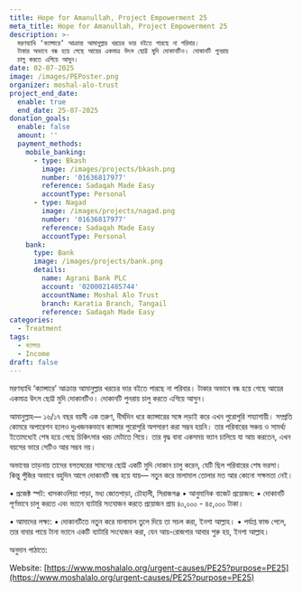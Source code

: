 ```yaml
---
title: Hope for Amanullah, Project Empowerment 25
meta_title: Hope for Amanullah, Project Empowerment 25
description: >-
  মরণব্যাধি ‘ক্যান্সারে’ আক্রান্ত আমানুল্লার খরচের ভার বইতে পারছে না পরিবার।
  টাকার অভাবে বন্ধ হয়ে গেছে আয়ের একমাত্র উৎস ছোট্ট মুদি দোকানটিও। দোকানটি পুনরায়
  চালু করতে এগিয়ে আসুন।
date: 02-07-2025
image: /images/PEPoster.png
organizer: moshal-alo-trust
project_end_date:
  enable: true
  end_date: 25-07-2025
donation_goals:
  enable: false
  amount: ''
  payment_methods:
    mobile_banking:
      - type: Bkash
        image: /images/projects/bkash.png
        number: '01636817977'
        reference: Sadaqah Made Easy
        accountType: Personal
      - type: Nagad
        image: /images/projects/nagad.png
        number: '01636817977'
        reference: Sadaqah Made Easy
        accountType: Personal
    bank:
      type: Bank
      image: /images/projects/bank.png
      details:
        name: Agrani Bank PLC
        account: '0200021485744'
        accountName: Moshal Alo Trust
        branch: Karatia Branch, Tangail
        reference: Sadaqah Made Easy
categories:
  - Treatment
tags:
  - ক্যান্সার
  - Income
draft: false
---
```

মরণব্যাধি ‘ক্যান্সারে’ আক্রান্ত আমানুল্লার খরচের ভার বইতে পারছে না পরিবার। টাকার অভাবে বন্ধ হয়ে গেছে আয়ের একমাত্র উৎস ছোট্ট মুদি দোকানটিও। দোকানটি পুনরায় চালু করতে এগিয়ে আসুন।

আমানুল্লাহ— ১৬/১৭ বছর বয়সী এক তরুণ, দীর্ঘদিন ধরে ক্যান্সারের সঙ্গে লড়াই করে এখন পুরোপুরি শয্যাশায়ী। সম্প্রতি কোমরে অপারেশন হলেও দুঃখজনকভাবে ক্যান্সার পুরোপুরি অপসারণ করা সম্ভব হয়নি। তার পরিবারের সঞ্চয় ও সামর্থ্য ইতোমধ্যেই শেষ হয়ে গেছে চিকিৎসার খরচ মেটাতে গিয়ে। তার বৃদ্ধ বাবা একসময় ভ্যান চালিয়ে যা আয় করতেন, এখন বয়সের ভারে সেটিও আর সম্ভব নয়। 

অভাবের তাড়নায় তাদের বসতঘরের সামনের ছোট্ট একটি মুদি দোকান চালু করেন, যেটি ছিল পরিবারের শেষ ভরসা। কিন্তু পুঁজির অভাবে বহুদিন আগে দোকানটি বন্ধ হয়ে যায়— নতুন করে মালামাল তোলার মত আর কোনো সক্ষমতা নেই।

• প্রজেক্ট স্পট: খাসকাওলিয়া পাড়া, মধ্য জোতপাড়া, চৌহালী, সিরাজগঞ্জ
• আনুমানিক বাজেট প্রয়োজন:
• দোকানটি পূর্ণভাবে চালু করতে এবং ভ্যানে ব্যাটারি সংযোজন করতে প্রয়োজন প্রায় ৪০,০০০ - ৪৫,০০০ টাকা।

• আমাদের লক্ষ্য:
• দোকানটিতে নতুন করে মালামাল তুলে দিয়ে তা সচল করা, ইনশা আল্লাহ।
• পর্যাপ্ত ফান্ড পেলে, তার বাবার পায়ে টানা ভ্যানে একটি ব্যাটারি সংযোজন করা, যেন আয়-রোজগার আবার শুরু হয়, ইনশা আল্লাহ।

অনুদান পাঠাতে:

Website: [https://www.moshalalo.org/urgent-causes/PE25?purpose=PE25](https://www.moshalalo.org/urgent-causes/PE25?purpose=PE25)
